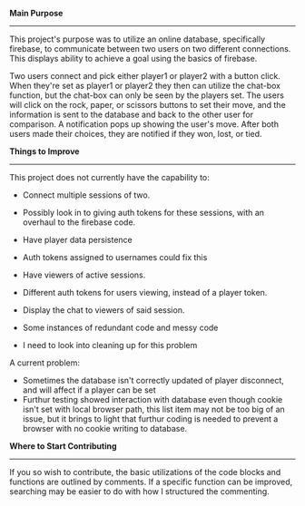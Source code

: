 **Main Purpose**<hr>

This project's purpose was to utilize an online database, specifically firebase, to communicate between two users on two different connections. This displays ability to achieve a goal using the basics of firebase.

Two users connect and pick either player1 or player2 with a button click. When they're set as player1 or player2 they then can utilize the chat-box function, but the chat-box can only be seen by the players set. The users will click on the rock, paper, or scissors buttons to set their move, and the information is sent to the database and back to the other user for comparison. A notification pops up showing the user's move. After both users made their choices, they are notified if they won, lost, or tied.

**Things to Improve**<hr>

 This project does not currently have the capability to:
 
 * Connect multiple sessions of two. 
  * Possibly look in to giving auth tokens for these sessions, with an overhaul to the firebase code.

 * Have player data persistence
  * Auth tokens assigned to usernames could fix this

 * Have viewers of active sessions.
  * Different auth tokens for users viewing, instead of a player token.
 
 * Display the chat to viewers of said session.

 * Some instances of redundant code and messy code
  * I need to look into cleaning up for this problem

A current problem:

 * Sometimes the database isn't correctly updated of player disconnect, and will affect if a player can be set
  * Furthur testing showed interaction with database even though cookie isn't set with local browser path, this list item may not be too big of an issue, but it brings to light that furthur coding is needed to prevent a browser with no cookie writing to database.


**Where to Start Contributing**<hr>

If you so wish to contribute, the basic utilizations of the code blocks and functions are outlined by comments. If a specific function can be improved, searching may be easier to do with how I structured the commenting.